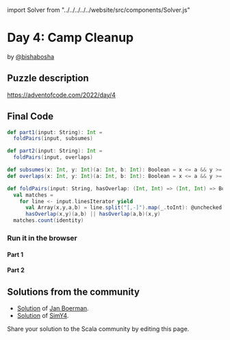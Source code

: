 import Solver from "../../../../../website/src/components/Solver.js"

# Day 4: Camp Cleanup
by [@bishabosha](https://twitter.com/bishabosha)

## Puzzle description

https://adventofcode.com/2022/day/4

## Final Code

```scala
def part1(input: String): Int =
  foldPairs(input, subsumes)

def part2(input: String): Int =
  foldPairs(input, overlaps)

def subsumes(x: Int, y: Int)(a: Int, b: Int): Boolean = x <= a && y >= b
def overlaps(x: Int, y: Int)(a: Int, b: Int): Boolean = x <= a && y >= a || x <= b && y >= b

def foldPairs(input: String, hasOverlap: (Int, Int) => (Int, Int) => Boolean): Int =
  val matches =
    for line <- input.linesIterator yield
      val Array(x,y,a,b) = line.split("[,-]").map(_.toInt): @unchecked
      hasOverlap(x,y)(a,b) || hasOverlap(a,b)(x,y)
  matches.count(identity)
```

### Run it in the browser

#### Part 1

<Solver puzzle="day04-part1" year="2022"/>

#### Part 2

<Solver puzzle="day04-part2" year="2022"/>

## Solutions from the community

- [Solution](https://github.com/Jannyboy11/AdventOfCode2022/blob/master/src/main/scala/day04/Day04.scala) of [Jan Boerman](https://twitter.com/JanBoerman95).
- [Solution](https://github.com/SimY4/advent-of-code-scala/blob/master/src/main/scala/aoc/y2022/Day4.scala) of [SimY4](https://twitter.com/actinglikecrazy).

Share your solution to the Scala community by editing this page.